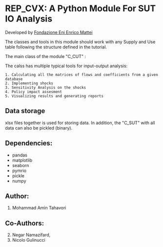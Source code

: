 
# REP_CVX: A Python Module For **SUT IO** Analysis

Developed by [Fondazione Eni Enrico Mattei](https://www.feem.it/en/)

The classes and tools in this module should work with any Supply and Use table following the structure defined in the tutorial.

The main class of the module "C_CUT" :
    
The calss has multiple typical tools for input-output analysis:
    
    1. Calculating all the matrices of flows and coefficients from a given database
    2. Implementing shocks 
    3. Sensitivity Analysis on the shocks
    4. Policy impact assesment
    5. Visualizing results and generating reports
    
## Data storage

xlsx files together is used for storing data. In addition,
the "C_SUT" with all data can also be pickled (binary).



## Dependencies:

- pandas
- matplotlib
- seaborn
- pymrio
- pickle
- numpy

## Author:   
1. Mohammad Amin Tahavori

## Co-Authors:
2. Negar Namazifard,
3. Nicolo Gulinucci
 



